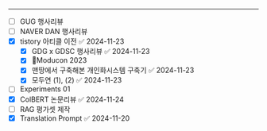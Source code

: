 -- -

- [ ] GUG 행사리뷰
- [ ] NAVER DAN 행사리뷰
- [x] tistory 아티클 이전 ✅ 2024-11-23
	- [x] GDG x GDSC 행사리뷰 ✅ 2024-11-23
	- [x] Moducon 2023
	- [x] 맨땅에서 구축해본 개인화시스템 구축기 ✅ 2024-11-23
	- [x] 모두연 (1), (2) ✅ 2024-11-23
- [ ] Experiments 01
- [x] ColBERT 논문리뷰 ✅ 2024-11-24
- [ ] RAG 평가셋 제작
- [x] Translation Prompt ✅ 2024-11-20
